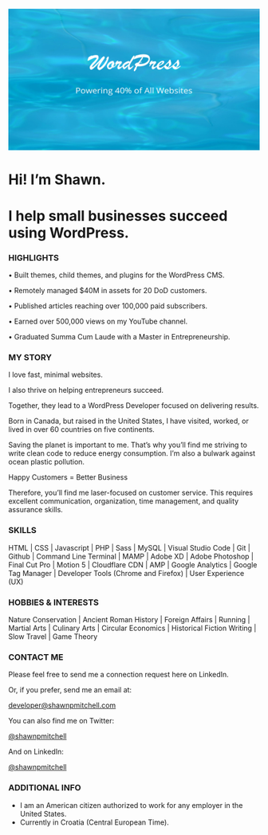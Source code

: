 ![Image saying that WordPress powers 40% of all websites.](https://github.com/shawnpmitchell/images/blob/main/shawn-p-mitchell-wordpress-developer-cover.jpg "WordPress Powers 40% of All Websites")

# Hi! I’m Shawn. 

# I help small businesses succeed using WordPress.

### HIGHLIGHTS

• Built themes, child themes, and plugins for the WordPress CMS.

• Remotely managed $40M in assets for 20 DoD customers.

• Published articles reaching over 100,000 paid subscribers.

• Earned over 500,000 views on my YouTube channel.

• Graduated Summa Cum Laude with a Master in Entrepreneurship.

### MY STORY

I love fast, minimal websites. 

I also thrive on helping entrepreneurs succeed.

Together, they lead to a WordPress Developer focused on delivering results.

Born in Canada, but raised in the United States, I have visited, worked, or lived in over 60 countries on five continents.

Saving the planet is important to me. That’s why you’ll find me striving to write clean code to reduce energy consumption. I’m also a bulwark against ocean plastic pollution.

Happy Customers = Better Business

Therefore, you’ll find me laser-focused on customer service. This requires excellent communication, organization, time management, and quality assurance skills.

### SKILLS

HTML | CSS | Javascript | PHP | Sass | MySQL | Visual Studio Code | Git | Github | Command Line Terminal | MAMP | Adobe XD | Adobe Photoshop | Final Cut Pro | Motion 5 | Cloudflare CDN | AMP | Google Analytics | Google Tag Manager | Developer Tools (Chrome and Firefox) | User Experience (UX)

### HOBBIES & INTERESTS

Nature Conservation | Ancient Roman History | Foreign Affairs | Running | Martial Arts | Culinary Arts | Circular Economics | Historical Fiction Writing | Slow Travel | Game Theory

### CONTACT ME 

Please feel free to send me a connection request here on LinkedIn.

Or, if you prefer, send me an email at:

developer@shawnpmitchell.com

You can also find me on Twitter:

[@shawnpmitchell](https://twitter.com/shawnpmitchell "My Twitter Feed")

And on LinkedIn:

[@shawnpmitchell](https://linkedin.com/in/-shawnpmitchell-/ "My LinkedIn Profile")


### ADDITIONAL INFO

* I am an American citizen authorized to work for any employer in the United States.
* Currently in Croatia (Central European Time). 
